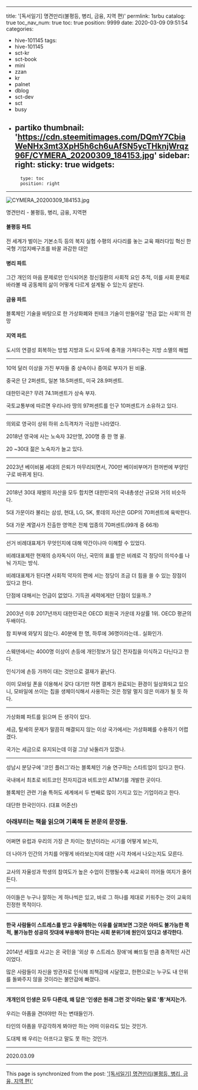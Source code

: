 
---
title: '[독서일기] 명견만리(불평등, 병리, 금융, 지역 편)'
permlink: 1srbu
catalog: true
toc_nav_num: true
toc: true
position: 9999
date: 2020-03-09 09:51:54
categories:
- hive-101145
tags:
- hive-101145
- sct-kr
- sct-book
- mini
- zzan
- kr
- palnet
- dblog
- sct-dev
- sct
- busy
- partiko
thumbnail: 'https://cdn.steemitimages.com/DQmY7CbiaWeNHx3mt3XpH5h6ch6uAfSN5ycTHknjWrqz96F/CYMERA_20200309_184153.jpg'
sidebar:
    right:
        sticky: true
widgets:
    -
        type: toc
        position: right
---


![CYMERA_20200309_184153.jpg](https://cdn.steemitimages.com/DQmY7CbiaWeNHx3mt3XpH5h6ch6uAfSN5ycTHknjWrqz96F/CYMERA_20200309_184153.jpg)

명견만리 - 불평등, 병리, 금융, 지역편

#### 불평등 파트

전 세계가 벌이는 기본소득 등의 복지 실험
수평의 사다리를 놓는 교육 패러다임 혁신
한국형 기업지배구조를 바꿀 과감한 대안

#### 병리 파트

그간 개인의 마음 문제로만 인식되어온 정신질환의 사회적 요인 추적,
이를 사회 문제로 바라볼 때 공동체의 삶이 어떻게 다르게 설계될 수 있는지 살핀다.

#### 금융 파트

블록체인 기술을 바탕으로 한 가상화폐와 핀테크 기술이 만들어갈 '현금 없는 사회'의 전망

#### 지역 파트

도시의 연결성 회복하는 방법
지방과 도시 모두에 충격을 가져다주는 지방 소멸의 해법

---

10억 달러 이상을 가진 부자들 중 상속이나 증여로 부자가 된 비율.

중국은 단 2퍼센트, 일본 18.5퍼센트, 미국 28.9퍼센트.

대한민국은? 무려 74.1퍼센트가 상속 부자.

국토교통부에 따르면 우리나라 땅의 97퍼센트를 인구 10퍼센트가 소유하고 있다.

---

의외로 영국이 상위 하위 소득격차가 극심한 나라였다.

2018년 영국에 사는 노숙자 32만명, 200명 중 한 명 꼴.

20 ~30대 젊은 노숙자가 늘고 있다.

---

2023년 베이비붐 세대의 은퇴가 마무리되면서, 700만 베이비부머가 한꺼번에 부양인구로 바뀌게 된다.

---

2018년 30대 재벌의 자산을 모두 합치면 대한민국의 국내총생산 규모와 거의 비슷하다.

5대 가문이라 불리는 삼성, 현대, LG, SK, 롯데의 자산은 GDP의 70퍼센트에 육박한다.

5대 가문 계열사가 진출한 영역은 전체 업종의 70퍼센트(99개 중 66개)

---

선거 비례대표제가 무엇인지에 대해 약간이나마 이해할 수 있었다.

비례대표제란 현재의 승자독식이 아닌, 국민의 표를 받은 비례로 각 정당이 의석수를 나눠 가지는 방식.

비례대표제가 된다면 사회적 약자의 편에 서는 정당이 조금 더 힘을 쓸 수 있는 장점이 있다고 한다.

단점에 대해서는 언급이 없었다. 기득권 세력에게만 단점이 있을까..?

---

2003년 이후 2017년까지 대한민국은 OECD 회원국 가운데 자살률 1위. OECD 평균의 두배이다.

참 피부에 와닿지 않는다. 40분에 한 명, 하루에 36명이라는데.. 실화인가.

---

스웨덴에서는 4000명 이상이 손등에 개인정보가 담긴 전자칩을 이식하고 다닌다고 한다.

인식기에 손등 가까이 대는 것만으로 결재가 끝난다.

이미 모바일 폰을 이용해서 갖다 대기만 하면 결제가 완료되는 환경이 일상화되고 있으니, 모바일에 쓰이는 칩을 생체이식해서 사용하는 것은 정말 멀지 않은 미래가 될 듯 하다.

---

가상화폐 파트를 읽으며 든 생각이 있다.

세금, 탈세의 문제가 말끔히 해결되지 않는 이상 국가에서는 가상화폐를 수용하기 어렵겠다.

국가는 세금으로 유지되는데 이걸 그냥 놔둘리가 있겠나.

---

성남시 분당구에 '코인 플러그'라는 블록체인 기술 연구하는 스타트업이 있다고 한다.

국내에서 최초로 비트코인 전자지갑과 비트코인 ATM기를 개발한 곳이다.

블록체인 관련 기술 특허도 세계에서 두 번째로 많이 가지고 있는 기업이라고 한다.

대단한 한국인이다. (대표 어준선)

### 아래부터는 책을 읽으며 기록해 둔 본문의 문장들.

---

어쩌면 유럽과 우리의 가장 큰 차이는 청년이라는 시기를 어떻게 보는지,

더 나아가 인간의 가치를 어떻게 바라보는지에 대한 시각 차에서 나오는지도 모른다.

---

교사의 자율성과 학생의 참여도가 높은 수업이 진행될수록 사교육이 끼어들 여지가 줄어든다.

---

아이들은 누구나 잘하는 게 하나씩은 있고, 바로 그 하나를 제대로 키워주는 것이 교육의 진정한 목적이다.

---

#### 한국 사람들이 스트레스를 받고 우울해하는 이유를 살펴보면 그것은 아마도 불가능한 목적, 불가능한 성공의 잣대에 부응해야 한다는 사회 분위기에 원인이 있다고 생각한다.

---

2014년 세월호 사고는 온 국민을 '외상 후 스트레스 장애'에 빠뜨릴 만큼 충격적인 사건이었다.

많은 사람들이 자신을 방관자로 인식해 죄책감에 시달렸고, 한편으로는 누구도 내 안위를 돌봐주지 않을 것이라는 불안감에 빠졌다.

---

#### 개개인의 인생은 모두 다른데, 왜 답은 '인생은 원래 그런 것'이라는 말로 '퉁'쳐지는가.

우리는 아픔을 견뎌야만 하는 변태들인가.

타인의 아픔을 무감각하게 봐야만 하는 어떠 이유라도 있는 것인가.

도대체 왜 우리는 아프다고 말도 못 하는 것인가.

---

2020.03.09

- - -

This page is synchronized from the post: ['[독서일기] 명견만리(불평등, 병리, 금융, 지역 편)'](https://steemit.com/@lucky2015/1srbu)
